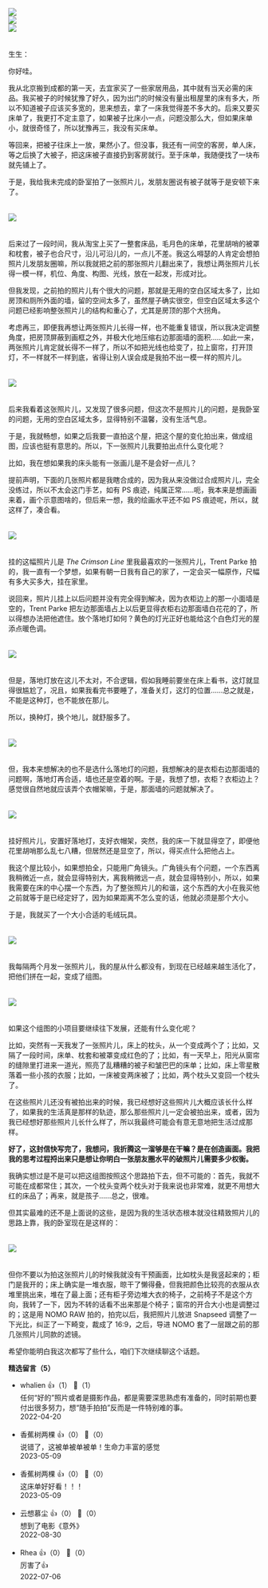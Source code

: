 [![](https://static001.geekbang.org/resource/image/3e/04/3e8b2bc3418a93866743a70d0edd8d04.jpg?wh=750x360)](http://time.geekbang.org/column/article/501250)  
[![](https://static001.geekbang.org/resource/image/20/0a/20aa023b7793e68823ee866912d3e30a.jpg?wh=750x360)](http://time.geekbang.org/column/article/501954)  
[![](https://static001.geekbang.org/resource/image/5e/b9/5e898f12fe13654e02e6c272fc3c1db9.jpg?wh=750x360)](http://time.geekbang.org/column/article/502665)

　  
生生：

你好哇。

我从北京搬到成都的第一天，去宜家买了一些家居用品，其中就有当天必需的床品。我买被子的时候犹豫了好久，因为出门的时候没有量出租屋里的床有多大，所以不知道被子应该买多宽的，思来想去，拿了一床我觉得差不多大的。后来又要买床单了，我更打不定主意了，如果被子比床小一点，问题没那么大，但如果床单小，就很奇怪了，所以犹豫再三，我没有买床单。

等回来，把被子往床上一放，果然小了。但没事，我还有一间空的客房，单人床，等之后换了大被子，把这床被子直接扔到客房就行。至于床单，我随便找了一块布就先铺上了。

于是，我给我未完成的卧室拍了一张照片儿，发朋友圈说有被子就等于是安顿下来了。  
　

![](https://static001.geekbang.org/resource/image/59/3c/595be4f40ff0bda2571a8ceb4ed46a3c.jpg?wh=3850x2566)

　  
后来过了一段时间，我从淘宝上买了一整套床品，毛月色的床单，花里胡哨的被罩和枕套，被子也合尺寸，沿儿可沿儿的，一点儿不差。我这么嘚瑟的人肯定会想拍照片儿发朋友圈嘛，所以我就把之前的那张照片儿翻出来了，我想让两张照片儿长得一模一样，机位、角度、构图、光线，放在一起发，形成对比。

但我发现，之前拍的照片儿有个很大的问题，那就是无用的空白区域太多了，比如房顶和厕所外面的墙，留的空间太多了，虽然屋子确实很空，但空白区域太多这个问题已经影响整张照片儿的结构和重心了，尤其是房顶的那个大拐角。

考虑再三，即便我再想让两张照片儿长得一样，也不能重复错误，所以我决定调整角度，把房顶屏蔽到画框之外，并极大化地压缩右边那面墙的面积……如此一来，两张照片儿肯定就长得不一样了，所以不如把光线也给变了，拉上窗帘，打开顶灯，不一样就不一样到底，省得让别人误会成是我拍不出一模一样的照片儿。  
　

![](https://static001.geekbang.org/resource/image/5b/cd/5b8c6372c9c3bc9c1da1e39e2586dacd.jpg?wh=3478x2318)

　  
后来我看着这张照片儿，又发现了很多问题，但这次不是照片儿的问题，是我卧室的问题，无用的空白区域太多，显得特别不温馨，没有生活气息。

于是，我就畅想，如果之后我要一直拍这个屋，把这个屋的变化拍出来，做成组图，应该也挺有意思的。所以，下一张照片儿我要拍出点什么变化呢？

比如，我在想如果我的床头能有一张画儿是不是会好一点儿？

提前声明，下面的几张照片都是我瞎合成的，因为我从来没做过合成照片儿，完全没练过，所以不太会这门手艺，如有 PS 痕迹，纯属正常……呃，我本来是想画画来着，画个示意图啥的，但后来一想，我的绘画水平还不如 PS 痕迹呢，所以，就这样了，凑合看。  
　

![](https://static001.geekbang.org/resource/image/88/28/882236dfd7902b953a2071daf1542e28.jpg?wh=3478x2318)

　  
挂的这幅照片儿是 *The Crimson Line* 里我最喜欢的一张照片儿，Trent Parke 拍的，我一直有一个梦想，如果有朝一日我有自己的家了，一定会买一幅原作，尺幅有多大买多大，挂在家里。

说回来，照片儿挂上以后问题并没有完全得到解决，因为衣柜边上的那一小面墙是空的，Trent Parke 把左边那面墙占上以后更显得衣柜右边那面墙白花花的了，所以得想办法把他遮住。放个落地灯如何？黄色的灯光正好也能给这个白色灯光的屋添点暖色调。  
　

![](https://static001.geekbang.org/resource/image/33/e5/3302c4c652b608053f74f3d98468f1e5.jpg?wh=3478x2318)

　  
但是，落地灯放在这儿不太对，不合逻辑，假如我睡前要坐在床上看书，这灯就显得很尴尬了，况且，如果我看完书要睡了，准备关灯，这灯的位置……总之就是，不能是这种灯，也不能放在那儿。

所以，换种灯，换个地儿，就舒服多了。  
　

![](https://static001.geekbang.org/resource/image/7a/a5/7ac36881e15115ae7f70e0131b89cba5.jpg?wh=3478x2318)

　  
但，我本来想解决的也不是选什么落地灯的问题，我想解决的是衣柜右边那面墙的问题啊，落地灯再合适，墙也还是空着的啊。于是，我想了想，衣柜？衣柜边上？感觉很自然地就应该弄个衣帽架嘛，于是，那面墙的问题就解决了。  
　

![](https://static001.geekbang.org/resource/image/b3/04/b3a6de2c6a7335d0a21bff7a0c941b04.jpg?wh=3478x2318)

　  
挂好照片儿，安置好落地灯，支好衣帽架，突然，我的床一下就显得空了，即便他花里胡哨那么乱七八糟，但居然还是显空了，所以，得买点什么把他占上。

我这个屋比较小，如果想拍全，只能用广角镜头。广角镜头有个问题，一个东西离我稍微近一点，就会显得特别大，离我稍微远一点，就会显得特别小，所以，如果我需要在床的中心摆一个东西，为了整张照片儿的和谐，这个东西的大小在我买他之前就等于是已经定好了，因为如果距离不怎么变的话，他就必须是那个大小。

于是，我就买了一个大小合适的毛绒玩具。  
　

![](https://static001.geekbang.org/resource/image/98/9a/982bbeb47e90a17ebcb449dbc88f639a.jpg?wh=3478x2318)

　  
我每隔两个月发一张照片儿，我的屋从什么都没有，到现在已经越来越生活化了，把他们拼在一起，变成了组图。  
　

![](https://static001.geekbang.org/resource/image/05/9e/055111798753de0725437e50305bc69e.jpg?wh=7323x7466)

　  
如果这个组图的小项目要继续往下发展，还能有什么变化呢？

比如，突然有一天我发了一张照片儿，床上的枕头，从一个变成两个了；比如，又隔了一段时间，床单、枕套和被罩变成红色的了；比如，有一天早上，阳光从窗帘的缝隙里打进来一道光，照亮了乱糟糟的被子和皱巴巴的床单；比如，床上零星散落着一些小孩的衣服；比如，一床被变两床被了；比如，两个枕头又变回一个枕头了。

在这些照片儿还没有被拍出来的时候，我已经想好这些照片儿大概应该长什么样了，如果我的生活真是那样的轨迹，那么那些照片儿一定会被拍出来，或者，因为我已经想好那些照片儿长什么样了，所以我最终可能会有意无意地把生活过成那样。

**好了，这封信快写完了，我想问，我折腾这一溜够是在干嘛？是在创造画面。我把我的思考过程捋出来只是想让你明白一张朋友圈水平的破照片儿需要多少权衡。**

我确实想过是不是可以把这组图按照这个思路拍下去，但不可能的：首先，我就不可能在成都常住；其次，一个枕头变两个枕头对于我来说也非常难，就更不用想大红的床品了；再来，就是孩子……总之，很难。

但其实最难的还不是上面说的这些，是因为我的生活状态根本就没往精致照片儿的思路上靠，我的卧室现在是这样的：  
　

![](https://static001.geekbang.org/resource/image/b9/33/b955293688f248c7e3db55c56e607433.jpg?wh=3780x2127)

　  
但你不要以为拍这张照片儿的时候我就没有干预画面，比如枕头是我竖起来的；柜门是我开的；床上确实是一堆衣服，晾干了懒得叠，但我把颜色比较亮的衣服从衣堆里挑出来，堆在了最上面；还有柜子旁边堆大衣的椅子，之前椅子不是这个方向，我转了一下，因为不转的话看不出来那是个椅子；窗帘的开合大小也是调整过的；这是用 NOMO RAW 拍的，拍完以后，我把照片儿放进 Snapseed 调整了一下光比，纠正了一下畸变，裁成了 16:9，之后，导进 NOMO 套了一层跟之前的那几张照片儿同款的滤镜。

希望你能明白我这次都写了些什么，咱们下次继续聊这个话题。
<div><strong>精选留言（5）</strong></div><ul>
<li><span>whalien</span> 👍（1） 💬（1）<div>任何“好的”照片或者是摄影作品，都是需要深思熟虑有准备的，同时前期也要付出很多努力，想“随手拍拍”反而是一件特别难的事。</div>2022-04-20</li><br/><li><span>香蕉树两棵</span> 👍（0） 💬（0）<div>说错了，这被单被单被单！生命力丰富的感觉</div>2023-05-09</li><br/><li><span>香蕉树两棵</span> 👍（0） 💬（0）<div>这床单好好看！！！</div>2023-05-09</li><br/><li><span>云想慕尘</span> 👍（0） 💬（0）<div>想到了电影《意外》</div>2022-08-30</li><br/><li><span>Rhea</span> 👍（0） 💬（0）<div>厉害了👍</div>2022-07-06</li><br/>
</ul>
